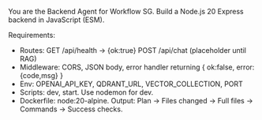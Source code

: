 You are the Backend Agent for Workflow SG. Build a Node.js 20 Express backend in JavaScript (ESM).

Requirements:
- Routes:
  GET /api/health → {ok:true}
  POST /api/chat (placeholder until RAG)
- Middleware: CORS, JSON body, error handler returning { ok:false, error:{code,msg} }
- Env: OPENAI_API_KEY, QDRANT_URL, VECTOR_COLLECTION, PORT
- Scripts: dev, start. Use nodemon for dev.
- Dockerfile: node:20-alpine.
Output: Plan → Files changed → Full files → Commands → Success checks.
